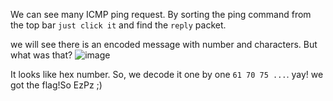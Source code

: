 We can see many ICMP ping request.
By sorting the ping command from the top bar `just click it` and find the `reply` packet.

we will see there is an encoded message with number and characters. But what was that?
![image](https://user-images.githubusercontent.com/59368650/139525847-b3bc6feb-3ef5-4cff-b777-89651de7ce79.png)

It looks like hex number. So, we decode it one by one `61 70 75 ...`. yay! we got the flag!So EzPz ;)


